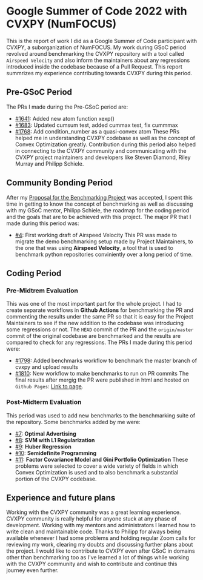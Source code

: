 # Google Summer of Code 2022 with CVXPY (NumFOCUS)
This is the report of work I did as a Google Summer of Code participant with CVXPY, a suborganization of NumFOCUS. My work during GSoC period revolved around benchmarking the CVXPY repository with a tool called `Airspeed Velocity` and also inform the maintainers about any regressions introduced inside the codebase because of a Pull Request. This report summrizes my experience contributing towards CVXPY during this period.

## Pre-GSoC Period
The PRs I made during the Pre-GSoC period are:
- [#1641](https://github.com/cvxpy/cvxpy/pull/1641): Added new atom function xexp()
- [#1683](https://github.com/cvxpy/cvxpy/pull/1683): Updated cumsum test, added cummax test, fix cummmax
- [#1768](https://github.com/cvxpy/cvxpy/pull/1768): Add condition_number as a quasi-convex atom
These PRs helped me in understanding CVXPY codebase as well as the concept of Convex Optimization greatly. Contribution during this period also helped in connecting to the CVXPY community and communicating with the CVXPY project maintainers and developers like Steven Diamond, Riley Murray and Philipp Schiele.

## Community Bonding Period
After my [Proposal for the Benchmarking Project](https://drive.google.com/file/d/1be94687ztzGv3OUvf5EkoyljEpGY1uCB/view?usp=sharing) was accepted, I spent this time in getting to know the concept of benchmarking as well as discussing with my GSoC mentor, Philipp Schiele, the roadmap for the coding period and the goals that are to be achieved with this project. The major PR that I made during this period was:
- [#4](https://github.com/cvxpy/benchmarks/pull/4): First working draft of Airspeed Velocity
This PR was made to migrate the demo benchmarking setup made by Project Maintainers, to the one that was using **Airspeed Velocity**, a tool that is used to benchmark python repositories conviniently over a long period of time.

## Coding Period
### Pre-Midtrem Evaluation
This was one of the most important part for the whole project. I had to create separate workflows in **Github Actions** for benchmarking the PR and commenting the results under the same PR so that it is easy for the Project Maintainers to see if the new addition to the codebase was introducing some regressions or not. The `HEAD` commit of the PR and the `origin/master` commit of the original codebase are benchmarked and the results are compared to check for any regressions. The PRs I made during this period were:
- [#1798](https://github.com/cvxpy/cvxpy/pull/1798): Added benchmarks workflow to benchmark the master branch of cvxpy and upload results
- [#1810](https://github.com/cvxpy/cvxpy/pull/1810): New workflow to make benchmarks to run on PR commits
The final results after mergig the PR were published in html and hosted on `Github Pages`: [Link to page](https://cvxpy.github.io/benchmarks/).

### Post-Midterm Evaluation
This period was used to add new benchmarks to the benchmarking suite of the repository. Some benchmarks added by me were:
- [#7](https://github.com/cvxpy/benchmarks/pull/7): **Optimal Advertising**
- [#8](https://github.com/cvxpy/benchmarks/pull/8): **SVM with L1 Regularization**
- [#9](https://github.com/cvxpy/benchmarks/pull/9): **Huber Regression**
- [#10](https://github.com/cvxpy/benchmarks/pull/10): **Semidefinite Programming**
- [#11](https://github.com/cvxpy/benchmarks/pull/11): **Factor Covariance Model and Gini Portfolio Optimization**
These problems were selected to cover a wide variety of fields in which Convex Optimization is used and to also benchmark a substantial portion of the CVXPY codebase.

## Experience and future plans
Working with the CVXPY community was a great learning experience. CVXPY community is really helpful for anyone stuck at any phase of development. Working with my mentors and administrators I learned how to write clean and maintainable code. Thanks to Philipp for always being available whenever I had some problems and holding regular Zoom calls for reviewing my work, clearing my doubts and discussing further plans about the project. I would like to contribute to CVXPY even after GSoC in domains other than benchmarking too as I've learned a lot of things while working with the CVXPY community and wish to contribute and continue this journey even further.